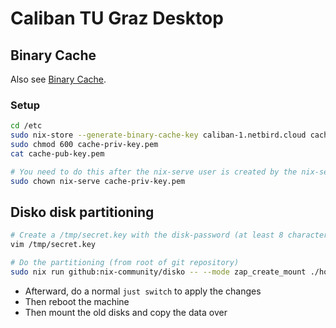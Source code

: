 # Caliban TU Graz Desktop

## Binary Cache

Also see [Binary Cache](https://wiki.nixos.org/wiki/Binary_Cache).

### Setup

```bash
cd /etc
sudo nix-store --generate-binary-cache-key caliban-1.netbird.cloud cache-priv-key.pem cache-pub-key.pem
sudo chmod 600 cache-priv-key.pem
cat cache-pub-key.pem

# You need to do this after the nix-serve user is created by the nix-serve service
sudo chown nix-serve cache-priv-key.pem
```

## Disko disk partitioning

```bash
# Create a /tmp/secret.key with the disk-password (at least 8 characters)
vim /tmp/secret.key

# Do the partitioning (from root of git repository)
sudo nix run github:nix-community/disko -- --mode zap_create_mount ./hosts/caliban/disk-config.zfs.nix
```

- Afterward, do a normal `just switch` to apply the changes
- Then reboot the machine
- Then mount the old disks and copy the data over
